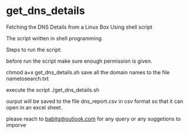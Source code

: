 # get_dns_details
Fetching the DNS Details from a Linux Box Using shell script

The script written in shell programming 

Steps to run the script:

before run the script make sure enough permission is given.

chmod a+x get_dns_details.sh
save all the domain names to the file nametosearch.txt 

execute the script ./get_dns_details.sh

ourput will be saved to the file dns_report.csv in csv format so that it can open in an excel sheet.

please reach to babitg@outlook.com for any query or any suggetions to imporve
